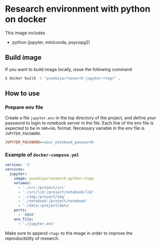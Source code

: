 # Research environment with python on docker

This image includes

- python (jupyter, miniconda, psycopg2)


## Build image

If you want to build image locally, issue the following command

``` bash
$ docker build -t "yusekiya/research-jupyter:<tag>" .
```


## How to use

### Prepare env file

Create a file `jupyter.env` in the top directory of the project,
and define your password to login to notebook server in the file.
Each line of the env file is expected to be in `VAR=VAL` format.
Necessary variable in the env file is `JUPYTER_PASSWORD`.

``` ini
JUPYTER_PASSWORD=<your_notebook_password>
```


### Example of `docker-compose.yml`

``` yaml
version: '3'
services:
  jupyter:
    image: yusekiya/research-python:<tag>
    volumes:
      - './src:/project/src'
      - './src/lib:/project/notebook/lib'
      - './img:/project/img'
      - './notebook:/project/notebook'
      - './data:/project/data'
    ports:
      - '8888'
    env_file:
      - './jupyter.env'
```

Make sure to append `<tag>` to the image in order to improve
the reproducibility of research.
